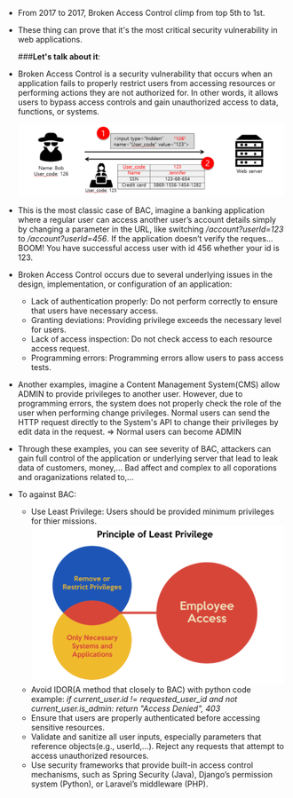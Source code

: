 - From 2017 to 2017, Broken Access Control climp from top 5th to 1st.

- These thing can prove that it's the most critical security vulnerability in web applications.

    ###**Let's talk about it**:
- Broken Access Control is a security vulnerability that occurs when an application fails to properly restrict users from accessing resources or performing actions they are not authorized for. In other words, it allows users to bypass access controls and gain unauthorized access to data, functions, or systems.

    ![alt text](imgs/1_1.png)

- This is the most classic case of BAC, imagine a banking application where a regular user can access another user’s account details simply by changing a parameter in the URL, like switching */account?userId=123* to */account?userId=456*. If the application doesn’t verify the reques... BOOM! You have successful access user with id 456 whether your id is 123.

- Broken Access Control occurs due to several underlying issues in the design, implementation, or configuration of an application:
    + Lack of authentication properly: Do not perform correctly to ensure that users have necessary access.
    + Granting deviations: Providing privilege exceeds the necessary level for users.
    + Lack of access inspection: Do not check access to each resource access request.
    + Programming errors: Programming errors allow users to pass access tests.

- Another examples, imagine a Content Management System(CMS) allow ADMIN to provide privileges to another user. However, due to programming errors, the system does not properly check the role of the user when performing change privileges. Normal users can send the HTTP request directly to the System's API to change their privileges by edit data in the request. => Normal users can become ADMIN 

- Through these examples, you can see severity of BAC, attackers can gain full control of the application or underlying server that lead to leak data of customers, money,... Bad affect and complex to all coporations and oraganizations related to,... 

- To against BAC:
    + Use Least Privilege: Users should be provided minimum privileges for thier missions.
    ![alt text](imgs/1_2.png)
    + Avoid IDOR(A method that closely to BAC) with python code example:
        *if current_user.id != requested_user_id and not current_user.is_admin:*
        *return "Access Denied", 403*
    + Ensure that users are properly authenticated before accessing sensitive resources.
    + Validate and sanitize all user inputs, especially parameters that reference objects(e.g., userId,...). Reject any requests that attempt to access unauthorized resources.
    + Use security frameworks that provide built-in access control mechanisms, such as Spring Security (Java), Django’s permission system (Python), or Laravel’s middleware (PHP).
